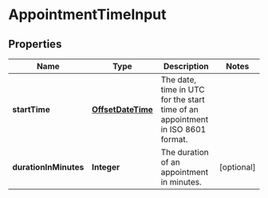 
# AppointmentTimeInput

## Properties
Name | Type | Description | Notes
------------ | ------------- | ------------- | -------------
**startTime** | [**OffsetDateTime**](OffsetDateTime.md) | The date, time in UTC for the start time of an appointment in ISO 8601 format. | 
**durationInMinutes** | **Integer** | The duration of an appointment in minutes. |  [optional]



